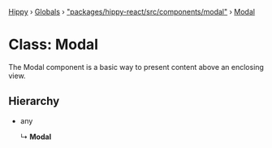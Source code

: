 [Hippy](../README.md) › [Globals](../globals.md) › ["packages/hippy-react/src/components/modal"](../modules/_packages_hippy_react_src_components_modal_.md) › [Modal](_packages_hippy_react_src_components_modal_.modal.md)

# Class: Modal

The Modal component is a basic way to present content above an enclosing view.

## Hierarchy

* any

  ↳ **Modal**

